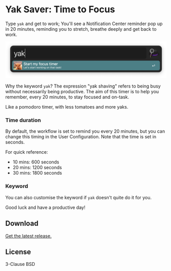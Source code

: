 # Yak Saver: Time to Focus

Type `yak` and get to work; You'll see a Notification Center reminder pop up in 20 minutes, reminding you to stretch, breathe deeply and get back to work.

![Yak workflow](/Resources/yak-saver.png?raw=true)

Why the keyword `yak`? The expression "yak shaving" refers to being busy without necessarily being productive. The aim of this timer is to help you remember, every 20 minutes, to stay focused and on-task.

Like a pomodoro timer, with less tomatoes and more yaks.

### Time duration

By default, the workflow is set to remind you every 20 minutes, but you can change this timing in the User Configuration. Note that the time is set in seconds.

For quick reference:
- 10 mins: 600 seconds
- 20 mins: 1200 seconds
- 30 mins: 1800 seconds

### Keyword

You can also customise the keyword if `yak` doesn't quite do it for you.

Good luck and have a productive day!

## Download

[Get the latest release.](https://github.com/alfredapp/yak-saver/releases/latest/download/Yak.Saver.alfredworkflow)

## License

3-Clause BSD

